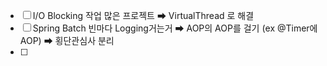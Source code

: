 
- [ ] I/O Blocking 작업 많은 프로젝트 ➡ VirtualThread 로 해결 
- [ ] Spring Batch 빈마다 Logging거는거 ➡ AOP의 AOP를 걸기 (ex @Timer에 AOP) ➡ 횡단관심사 분리 
- [ ] 

